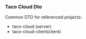 ### Taco Cloud Dto

Common DTO for referenced projects:
* taco-cloud (server)
* taco-cloud-client(client)